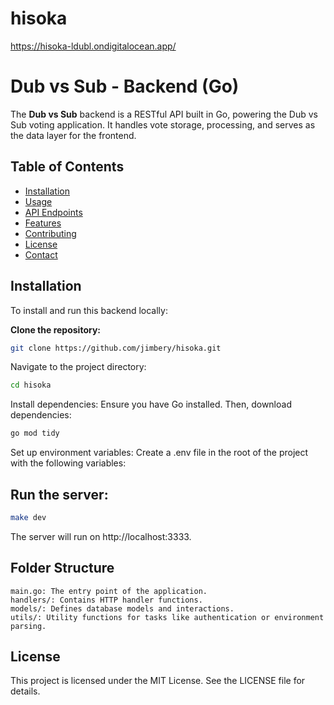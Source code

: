 # hisoka
https://hisoka-ldubl.ondigitalocean.app/

# Dub vs Sub - Backend (Go)

The **Dub vs Sub** backend is a RESTful API built in Go, powering the Dub vs Sub voting application. It handles vote storage, processing, and serves as the data layer for the frontend.

## Table of Contents

- [Installation](#installation)
- [Usage](#usage)
- [API Endpoints](#api-endpoints)
- [Features](#features)
- [Contributing](#contributing)
- [License](#license)
- [Contact](#contact)

## Installation

To install and run this backend locally:

**Clone the repository:**
```bash
git clone https://github.com/jimbery/hisoka.git
```

Navigate to the project directory:

```bash
cd hisoka
```

Install dependencies: Ensure you have Go installed. Then, download dependencies:

```bash
go mod tidy
```

Set up environment variables: Create a .env file in the root of the project with the following variables:

## Run the server:

```bash
make dev
```

The server will run on http://localhost:3333.

## Folder Structure

    main.go: The entry point of the application.
    handlers/: Contains HTTP handler functions.
    models/: Defines database models and interactions.
    utils/: Utility functions for tasks like authentication or environment parsing.


## License

This project is licensed under the MIT License. See the LICENSE file for details.
